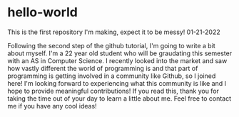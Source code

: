 # hello-world
This is the first repository I'm making, expect it to be messy! 01-21-2022

Following the second step of the github tutorial, I'm going to write a bit about myself.
I'm a 22 year old student who will be graudating this semester with an AS in Computer Science.
I recently looked into the market and saw how vastly different the world of programming is and
that part of programming is getting involved in a community like Github, so I joined here!
I'm looking forward to experiencing what this community is like and I hope to provide meaningful
contributions! If you read this, thank you for taking the time out of your day to learn a little
about me. Feel free to contact me if you have any cool ideas!
